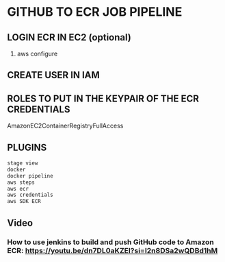 # GITHUB TO ECR JOB PIPELINE

## LOGIN ECR IN EC2 (optional)
1. aws configure

## CREATE USER IN IAM 

## ROLES TO PUT IN THE KEYPAIR OF THE ECR CREDENTIALS
AmazonEC2ContainerRegistryFullAccess

## PLUGINS
```bash
stage view
docker
docker pipeline
aws steps
aws ecr
aws credentials
aws SDK ECR
```

## Video

### How to use jenkins to build and push GitHub code to Amazon ECR: https://youtu.be/dn7DL0aKZEI?si=I2n8DSa2wQDBd1hM
